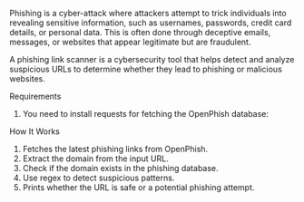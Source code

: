 Phishing is a cyber-attack where attackers attempt to trick individuals into revealing sensitive information, such as usernames, passwords, credit card details, or personal data. This is often done through deceptive emails, messages, or websites that appear legitimate but are fraudulent.

A phishing link scanner is a cybersecurity tool that helps detect and analyze suspicious URLs to determine whether they lead to phishing or malicious websites.

Requirements
1. You need to install requests for fetching the OpenPhish database:

How It Works

1. Fetches the latest phishing links from OpenPhish.
2. Extract the domain from the input URL.
3. Check if the domain exists in the phishing database.
4. Use regex to detect suspicious patterns.
5. Prints whether the URL is safe or a potential phishing attempt.
